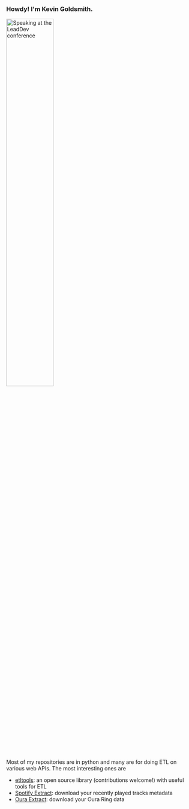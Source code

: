 ### Howdy! I'm Kevin Goldsmith.
<img src="https://www.kevingoldsmith.com/talks/using-agile-techniques-to-build-a-more-inclusive-team.jpg" height="50%" width="50%" alt="Speaking at the LeadDev conference" />

Most of my repositories are in python and many are for doing ETL on various web APIs.
The most interesting ones are
* [etltools](https://github.com/kevingoldsmith/etlutils): an open source library (contributions welcome!) with useful tools for ETL
* [Spotify Extract](https://github.com/kevingoldsmith/spotify-extract): download your recently played tracks metadata
* [Oura Extract](https://github.com/kevingoldsmith/oura-extract): download your Oura Ring data


<!--
**kevingoldsmith/kevingoldsmith** is a ✨ _special_ ✨ repository because its `README.md` (this file) appears on your GitHub profile.

Here are some ideas to get you started:

- 🔭 I’m currently working on ...
- 🌱 I’m currently learning ...
- 👯 I’m looking to collaborate on ...
- 🤔 I’m looking for help with ...
- 💬 Ask me about ...
- 📫 How to reach me: ...
- 😄 Pronouns: ...
- ⚡ Fun fact: ...
-->

